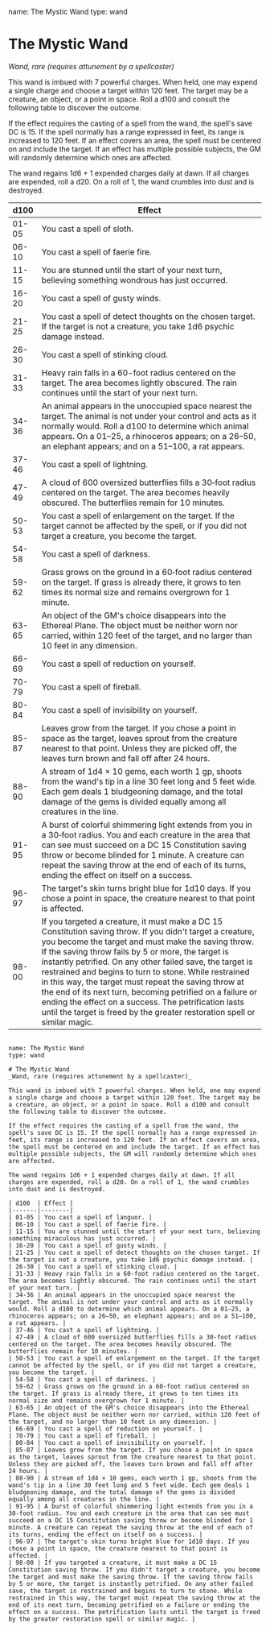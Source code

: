 name: The Mystic Wand
type: wand

# The Mystic Wand 
_Wand, rare (requires attunement by a spellcaster)_ 

This wand is imbued with 7 powerful charges. When held, one may expend a single charge and choose a target within 120 feet. The target may be a creature, an object, or a point in space. Roll a d100 and consult the following table to discover the outcome.

If the effect requires the casting of a spell from the wand, the spell's save DC is 15. If the spell normally has a range expressed in feet, its range is increased to 120 feet. If an effect covers an area, the spell must be centered on and include the target. If an effect has multiple possible subjects, the GM will randomly determine which ones are affected.

The wand regains 1d6 + 1 expended charges daily at dawn. If all charges are expended, roll a d20. On a roll of 1, the wand crumbles into dust and is destroyed. 

| d100  | Effect |
|-------|--------|
| 01-05 | You cast a spell of sloth. |
| 06-10 | You cast a spell of faerie fire. |
| 11-15 | You are stunned until the start of your next turn, believing something wondrous has just occurred. |
| 16-20 | You cast a spell of gusty winds. |
| 21-25 | You cast a spell of detect thoughts on the chosen target. If the target is not a creature, you take 1d6 psychic damage instead. |
| 26-30 | You cast a spell of stinking cloud. |
| 31-33 | Heavy rain falls in a 60-foot radius centered on the target. The area becomes lightly obscured. The rain continues until the start of your next turn. |
| 34-36 | An animal appears in the unoccupied space nearest the target. The animal is not under your control and acts as it normally would. Roll a d100 to determine which animal appears. On a 01–25, a rhinoceros appears; on a 26–50, an elephant appears; and on a 51–100, a rat appears. |
| 37-46 | You cast a spell of lightning. |
| 47-49 | A cloud of 600 oversized butterflies fills a 30‐foot radius centered on the target. The area becomes heavily obscured. The butterflies remain for 10 minutes. |
| 50-53 | You cast a spell of enlargement on the target. If the target cannot be affected by the spell, or if you did not target a creature, you become the target. |
| 54-58 | You cast a spell of darkness. |
| 59-62 | Grass grows on the ground in a 60‐foot radius centered on the target. If grass is already there, it grows to ten times its normal size and remains overgrown for 1 minute. |
| 63-65 | An object of the GM's choice disappears into the Ethereal Plane. The object must be neither worn nor carried, within 120 feet of the target, and no larger than 10 feet in any dimension. |
| 66-69 | You cast a spell of reduction on yourself. |
| 70-79 | You cast a spell of fireball. |
| 80-84 | You cast a spell of invisibility on yourself. |
| 85-87 | Leaves grow from the target. If you chose a point in space as the target, leaves sprout from the creature nearest to that point. Unless they are picked off, the leaves turn brown and fall off after 24 hours. |
| 88-90 | A stream of 1d4 × 10 gems, each worth 1 gp, shoots from the wand's tip in a line 30 feet long and 5 feet wide. Each gem deals 1 bludgeoning damage, and the total damage of the gems is divided equally among all creatures in the line. |
| 91-95 | A burst of colorful shimmering light extends from you in a 30‐foot radius. You and each creature in the area that can see must succeed on a DC 15 Constitution saving throw or become blinded for 1 minute. A creature can repeat the saving throw at the end of each of its turns, ending the effect on itself on a success. |
| 96-97 | The target's skin turns bright blue for 1d10 days. If you chose a point in space, the creature nearest to that point is affected. |
| 98-00 | If you targeted a creature, it must make a DC 15 Constitution saving throw. If you didn't target a creature, you become the target and must make the saving throw. If the saving throw fails by 5 or more, the target is instantly petrified. On any other failed save, the target is restrained and begins to turn to stone. While restrained in this way, the target must repeat the saving throw at the end of its next turn, becoming petrified on a failure or ending the effect on a success. The petrification lasts until the target is freed by the greater restoration spell or similar magic. |
```

name: The Mystic Wand
type: wand

# The Mystic Wand 
_Wand, rare (requires attunement by a spellcaster)_ 

This wand is imbued with 7 powerful charges. When held, one may expend a single charge and choose a target within 120 feet. The target may be a creature, an object, or a point in space. Roll a d100 and consult the following table to discover the outcome.

If the effect requires the casting of a spell from the wand, the spell's save DC is 15. If the spell normally has a range expressed in feet, its range is increased to 120 feet. If an effect covers an area, the spell must be centered on and include the target. If an effect has multiple possible subjects, the GM will randomly determine which ones are affected.

The wand regains 1d6 + 1 expended charges daily at dawn. If all charges are expended, roll a d20. On a roll of 1, the wand crumbles into dust and is destroyed. 

| d100  | Effect |
|-------|--------|
| 01-05 | You cast a spell of languor. |
| 06-10 | You cast a spell of faerie fire. |
| 11-15 | You are stunned until the start of your next turn, believing something miraculous has just occurred. |
| 16-20 | You cast a spell of gusty winds. |
| 21-25 | You cast a spell of detect thoughts on the chosen target. If the target is not a creature, you take 1d6 psychic damage instead. |
| 26-30 | You cast a spell of stinking cloud. |
| 31-33 | Heavy rain falls in a 60-foot radius centered on the target. The area becomes lightly obscured. The rain continues until the start of your next turn. |
| 34-36 | An animal appears in the unoccupied space nearest the target. The animal is not under your control and acts as it normally would. Roll a d100 to determine which animal appears. On a 01–25, a rhinoceros appears; on a 26–50, an elephant appears; and on a 51–100, a rat appears. |
| 37-46 | You cast a spell of lightning. |
| 47-49 | A cloud of 600 oversized butterflies fills a 30‐foot radius centered on the target. The area becomes heavily obscured. The butterflies remain for 10 minutes. |
| 50-53 | You cast a spell of enlargement on the target. If the target cannot be affected by the spell, or if you did not target a creature, you become the target. |
| 54-58 | You cast a spell of darkness. |
| 59-62 | Grass grows on the ground in a 60‐foot radius centered on the target. If grass is already there, it grows to ten times its normal size and remains overgrown for 1 minute. |
| 63-65 | An object of the GM's choice disappears into the Ethereal Plane. The object must be neither worn nor carried, within 120 feet of the target, and no larger than 10 feet in any dimension. |
| 66-69 | You cast a spell of reduction on yourself. |
| 70-79 | You cast a spell of fireball. |
| 80-84 | You cast a spell of invisibility on yourself. |
| 85-87 | Leaves grow from the target. If you chose a point in space as the target, leaves sprout from the creature nearest to that point. Unless they are picked off, the leaves turn brown and fall off after 24 hours. |
| 88-90 | A stream of 1d4 × 10 gems, each worth 1 gp, shoots from the wand's tip in a line 30 feet long and 5 feet wide. Each gem deals 1 bludgeoning damage, and the total damage of the gems is divided equally among all creatures in the line. |
| 91-95 | A burst of colorful shimmering light extends from you in a 30‐foot radius. You and each creature in the area that can see must succeed on a DC 15 Constitution saving throw or become blinded for 1 minute. A creature can repeat the saving throw at the end of each of its turns, ending the effect on itself on a success. |
| 96-97 | The target's skin turns bright blue for 1d10 days. If you chose a point in space, the creature nearest to that point is affected. |
| 98-00 | If you targeted a creature, it must make a DC 15 Constitution saving throw. If you didn't target a creature, you become the target and must make the saving throw. If the saving throw fails by 5 or more, the target is instantly petrified. On any other failed save, the target is restrained and begins to turn to stone. While restrained in this way, the target must repeat the saving throw at the end of its next turn, becoming petrified on a failure or ending the effect on a success. The petrification lasts until the target is freed by the greater restoration spell or similar magic. |